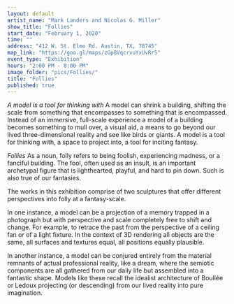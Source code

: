 ```yaml
---
layout: default
artist_name: "Mark Landers and Nicolas G. Miller"
show_title: "Follies"
start_date: "February 1, 2020"
time: ""
address: "412 W. St. Elmo Rd. Austin, TX, 78745"
map_link: "https://goo.gl/maps/zGp8VqcrvuYxUvRr5"
event_type: "Exhibition"
hours: "2:00 PM - 8:00 PM"
image_folder: "pics/Follies/"
title: "Follies"
published: true
---
```

*A model is a tool for thinking with*
A model can shrink a building, shifting the scale from something that encompasses to something that is encompassed. Instead of an immersive, full-scale experience a model of a building becomes something to mull over, a visual aid, a means to go beyond our lived three-dimensional reality and see like birds or giants. A model is a tool for thinking with, a space to project into, a tool for inciting fantasy. 

*Follies*
As a noun, folly refers to being foolish, experiencing madness, or a fanciful building.  The fool, often used as an insult, is an important archetypal figure that is lighthearted, playful, and hard to pin down. Such is also true of our fantasies. 

The works in this exhibition comprise of two sculptures that offer different perspectives into folly at a fantasy-scale. 

In one instance, a model can be a projection of a memory trapped in a photograph but with perspective and scale completely free to shift and change. For example, to retrace the past from the perspective of a ceiling fan or of a light fixture. In the context of 3D rendering all objects are the same, all surfaces and textures equal, all positions equally plausible. 

In another instance, a model can be conjured entirely from the material remnants of actual professional reality, like a dream, where the semiotic components are all gathered from our daily life but assembled into a fantastic shape. Models like these recall the idealist architecture of Boullée or Ledoux projecting (or descending) from our lived reality into pure imagination. 

<!-- >**Nicolas G. Miller** is an artist and writer living in Los Angeles, California. His artworks stage an encounter with the coiled unconscious tensions of contemporary space. -->

